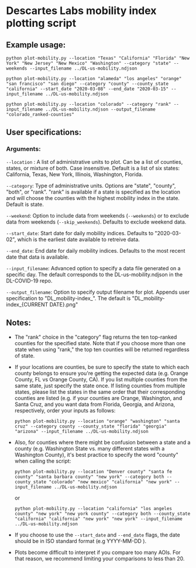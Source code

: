 # Descartes Labs mobility index plotting script

## Example usage:

	python plot-mobility.py --location "Texas" "California" "Florida" "New York" "New Jersey" "New Mexico" "Washington" --category "state" --weekends --input_filename ../DL-us-mobility.ndjson

	python plot-mobility.py --location "alameda" "los angeles" "orange" "san francisco" "san diego" --category "county" --county_state "california" --start_date "2020-03-08" --end_date "2020-03-15" --input_filename ../DL-us-mobility.ndjson

	python plot-mobility.py --location "colorado" --category "rank" --input_filename ../DL-us-mobility.ndjson --output_filename "colorado_ranked-counties"


## User specifications:

### Arguments:

`--location` : A list of administrative units to plot. Can be a list of counties, states, or mixture of both. Case insensitive. Default is a list of six states: California, Texas, New York, Illinois, Washington, Florida.

`--category`: Type of administrative units. Options are "state", "county", "both", or "rank". "rank" is available if a state is specified as the location and will choose the counties with the highest mobility index in the state. Default is state.

`--weekend`: Option to include data from weekends (`--weekends`) or to exclude data from weekends (`--skip_weekends`). Defaults to exclude weekend data.

`--start_date`: Start date for daily mobility indices. Defaults to "2020-03-02", which is the earliest date available to retreive data.

`--end_date`: End date for daily mobility indices. Defaults to the most recent date that data is available.

`--input_filename`: Advanced option to specify a data file generated on a specific day. The default corresponds to the DL-us-mobility.ndjson in the DL-COVID-19 repo.

`--output_filename`: Option to specify output filename for plot. Appends user specification to "DL_mobility-index_". The default is "DL_mobility-index_{CURRENT DATE}.png"


## Notes:

- The "rank" choice in the "category" flag returns the ten top-ranked counties for the specified state. Note that if you choose more than one state when using "rank," the top ten counties will be returned regardless of state.

- If your locations are counties, be sure to specify the state to which each county belongs to ensure you're getting the expected data (e.g. Orange County, FL vs Orange County, CA). If you list multiple counties from the same state, just specify the state once. If listing counties from multiple states, please list the states in the same order that their corresponding counties are listed (e.g. if your counties are Orange, Washington, and Santa Cruz, and you want data from Florida, Georgia, and Arizona, respectively, order your inputs as follows:

	`python plot-mobility.py --location "orange" "washington" "santa cruz" --category county --county_state "florida" "georgia" "arizona" --input_filename ../DL-us-mobility.ndjson`

- Also, for counties where there might be confusion between a state and a county (e.g. Washington State vs. many different states with a Washington County), it's best practice to specify the word "county" when calling the script:

	`python plot-mobility.py --location "Denver county" "santa fe county" "santa barbara county" "new york" --category both --county_state "colorado" "new mexico" "california" "new york" --input_filename ../DL-us-mobility.ndjson`

	or

	`python plot-mobility.py --location "california" "los angeles county" "new york" "new york county" --category both --county_state "california" "california" "new york" "new york" --input_filename ../DL-us-mobility.ndjson`

- If you choose to use the `--start_date` and `--end_date` flags, the date should be in ISO standard format (e.g YYYY-MM-DD ).

- Plots become difficult to interpret if you compare too many AOIs. For that reason, we recommend limiting your comparisons to less than 20.
